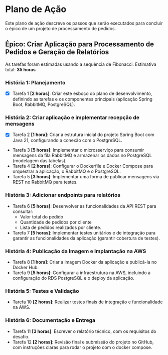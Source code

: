 # Plano de Ação

Este plano de ação descreve os passos que serão executados para concluir o épico de um projeto de processamento de pedidos.

## Épico: Criar Aplicação para Processamento de Pedidos e Geração de Relatórios

As tarefas foram estimadas usando a sequência de Fibonacci.
Estimativa total: **35 horas**

### História 1: Planejamento
- [x] Tarefa 1 **[2 horas]**: Criar este esboço do plano de desenvolvimento, definindo as tarefas e os componentes principais (aplicação Spring Boot, RabbitMQ, PostgreSQL).

### História 2: Criar aplicação e implementar recepção de mensagens
- [x] Tarefa 2 **[1 hora]**: Criar a estrutura inicial do projeto Spring Boot com Java 21, configurando a conexão com o PostgreSQL.
- Tarefa 3 **[5 horas]**: Implementar o microsserviço para consumir mensagens da fila RabbitMQ e armazenar os dados no PostgreSQL (modelagem das tabelas).
- Tarefa 4 **[2 horas]**: Configurar o Dockerfile e Docker Compose para orquestrar a aplicação, o RabbitMQ e o PostgreSQL.
- Tarefa 5 **[3 horas]**: Implementar uma forma de publicar mensagens via REST no RabbitMQ para testes.

### História 3: Adicionar endpoints para relatórios
- Tarefa 6 **[5 horas]**: Desenvolver as funcionalidades da API REST para consultar:
  - Valor total do pedido
  - Quantidade de pedidos por cliente
  - Lista de pedidos realizados por cliente.
- Tarefa 7 **[5 horas]**: Implementar testes unitários e de integração para garantir as funcionalidades da aplicação (garantir cobertura de testes).

### História 4: Publicação da Imagem e Implantação na AWS
- Tarefa 8 **[1 hora]**: Criar a imagem Docker da aplicação e publicá-la no Docker Hub.
- Tarefa 9 **[5 horas]**: Configurar a infraestrutura na AWS, incluindo a configuração do RDS PostgreSQL e o deploy da aplicação.

### História 5: Testes e Validação
- Tarefa 10 **[2 horas]**: Realizar testes finais de integração e funcionalidade na AWS.

### História 6: Documentação e Entrega
- Tarefa 11 **[3 horas]**: Escrever o relatório técnico, com os requisitos do desafio.
- Tarefa 12 **[2 horas]**: Revisão final e submissão do projeto no GitHub, com instruções claras para rodar o projeto com o docker compose.